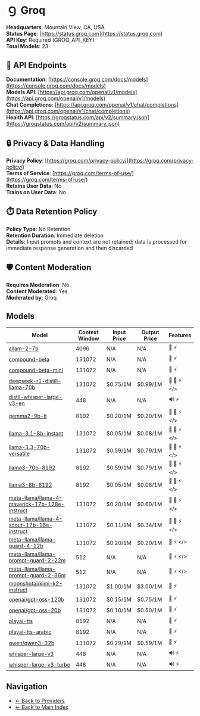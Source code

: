 # <img src="./logo.svg" alt="Groq Logo" height="32" style="vertical-align: middle"> Groq

**Headquarters**: Mountain View, CA, USA  
**Status Page**: [https://status.groq.com](https://status.groq.com)  
**API Key**: Required (GROQ_API_KEY)  
**Total Models**: 23

## 🔗 API Endpoints

**Documentation**: [https://console.groq.com/docs/models](https://console.groq.com/docs/models)  
**Models API**: [https://api.groq.com/openai/v1/models](https://api.groq.com/openai/v1/models)  
**Chat Completions**: [https://api.groq.com/openai/v1/chat/completions](https://api.groq.com/openai/v1/chat/completions)  
**Health API**: [https://groqstatus.com/api/v2/summary.json](https://groqstatus.com/api/v2/summary.json)  

## 🔒 Privacy & Data Handling

**Privacy Policy**: [https://groq.com/privacy-policy/](https://groq.com/privacy-policy/)  
**Terms of Service**: [https://groq.com/terms-of-use/](https://groq.com/terms-of-use/)  
**Retains User Data**: No  
**Trains on User Data**: No  

## ⏱️ Data Retention Policy

**Policy Type**: No Retention  
**Retention Duration**: Immediate deletion  
**Details**: Input prompts and context are not retained; data is processed for immediate response generation and then discarded  

## 🛡️ Content Moderation

**Requires Moderation**: No  
**Content Moderated**: Yes  
**Moderated by**: Groq  

## Models

| Model | Context Window | Input Price | Output Price | Features |
|-------|----------------|-------------|--------------|----------|
| [allam-2-7b](./models/allam-2-7b.md) | 4096 | N/A | N/A | <span title="Text Processing">📝</span> <span title="Response Streaming">⚡</span> |
| [compound-beta](./models/compound-beta.md) | 131072 | N/A | N/A | <span title="Text Processing">📝</span> <span title="Response Streaming">⚡</span> |
| [compound-beta-mini](./models/compound-beta-mini.md) | 131072 | N/A | N/A | <span title="Text Processing">📝</span> <span title="Response Streaming">⚡</span> |
| [deepseek-r1-distill-llama-70b](./models/deepseek-r1-distill-llama-70b.md) | 131072 | $0.75/1M | $0.99/1M | <span title="Text Processing">📝</span> <span title="Tool Calling">🔧</span> <span title="Response Streaming">⚡</span> <span title="Structured Output"></></span> |
| [distil-whisper-large-v3-en](./models/distil-whisper-large-v3-en.md) | 448 | N/A | N/A | <span title="Audio Processing">🔊</span> <span title="Response Streaming">⚡</span> |
| [gemma2-9b-it](./models/gemma2-9b-it.md) | 8192 | $0.20/1M | $0.20/1M | <span title="Text Processing">📝</span> <span title="Tool Calling">🔧</span> <span title="Response Streaming">⚡</span> <span title="Structured Output"></></span> |
| [llama-3.1-8b-instant](./models/llama-3.1-8b-instant.md) | 131072 | $0.05/1M | $0.08/1M | <span title="Text Processing">📝</span> <span title="Tool Calling">🔧</span> <span title="Response Streaming">⚡</span> <span title="Structured Output"></></span> |
| [llama-3.3-70b-versatile](./models/llama-3.3-70b-versatile.md) | 131072 | $0.59/1M | $0.79/1M | <span title="Text Processing">📝</span> <span title="Tool Calling">🔧</span> <span title="Response Streaming">⚡</span> <span title="Structured Output"></></span> |
| [llama3-70b-8192](./models/llama3-70b-8192.md) | 8192 | $0.59/1M | $0.79/1M | <span title="Text Processing">📝</span> <span title="Tool Calling">🔧</span> <span title="Response Streaming">⚡</span> <span title="Structured Output"></></span> |
| [llama3-8b-8192](./models/llama3-8b-8192.md) | 8192 | $0.05/1M | $0.08/1M | <span title="Text Processing">📝</span> <span title="Tool Calling">🔧</span> <span title="Response Streaming">⚡</span> <span title="Structured Output"></></span> |
| [meta-llama/llama-4-maverick-17b-128e-instruct](./models/meta-llama/llama-4-maverick-17b-128e-instruct.md) | 131072 | $0.20/1M | $0.60/1M | <span title="Text Processing">📝</span> <span title="Tool Calling">🔧</span> <span title="Response Streaming">⚡</span> <span title="Structured Output"></></span> |
| [meta-llama/llama-4-scout-17b-16e-instruct](./models/meta-llama/llama-4-scout-17b-16e-instruct.md) | 131072 | $0.11/1M | $0.34/1M | <span title="Text Processing">📝</span> <span title="Tool Calling">🔧</span> <span title="Response Streaming">⚡</span> <span title="Structured Output"></></span> |
| [meta-llama/llama-guard-4-12b](./models/meta-llama/llama-guard-4-12b.md) | 131072 | $0.20/1M | $0.20/1M | <span title="Text Processing">📝</span> <span title="Response Streaming">⚡</span> <span title="Structured Output"></></span> |
| [meta-llama/llama-prompt-guard-2-22m](./models/meta-llama/llama-prompt-guard-2-22m.md) | 512 | N/A | N/A | <span title="Text Processing">📝</span> <span title="Response Streaming">⚡</span> <span title="Structured Output"></></span> |
| [meta-llama/llama-prompt-guard-2-86m](./models/meta-llama/llama-prompt-guard-2-86m.md) | 512 | N/A | N/A | <span title="Text Processing">📝</span> <span title="Response Streaming">⚡</span> <span title="Structured Output"></></span> |
| [moonshotai/kimi-k2-instruct](./models/moonshotai/kimi-k2-instruct.md) | 131072 | $1.00/1M | $3.00/1M | <span title="Text Processing">📝</span> <span title="Response Streaming">⚡</span> |
| [openai/gpt-oss-120b](./models/openai/gpt-oss-120b.md) | 131072 | $0.15/1M | $0.75/1M | <span title="Text Processing">📝</span> <span title="Response Streaming">⚡</span> |
| [openai/gpt-oss-20b](./models/openai/gpt-oss-20b.md) | 131072 | $0.10/1M | $0.50/1M | <span title="Text Processing">📝</span> <span title="Response Streaming">⚡</span> |
| [playai-tts](./models/playai-tts.md) | 8192 | N/A | N/A | <span title="Text Processing">📝</span> <span title="Response Streaming">⚡</span> |
| [playai-tts-arabic](./models/playai-tts-arabic.md) | 8192 | N/A | N/A | <span title="Text Processing">📝</span> <span title="Response Streaming">⚡</span> |
| [qwen/qwen3-32b](./models/qwen/qwen3-32b.md) | 131072 | $0.29/1M | $0.59/1M | <span title="Text Processing">📝</span> <span title="Response Streaming">⚡</span> |
| [whisper-large-v3](./models/whisper-large-v3.md) | 448 | N/A | N/A | <span title="Audio Processing">🔊</span> <span title="Response Streaming">⚡</span> |
| [whisper-large-v3-turbo](./models/whisper-large-v3-turbo.md) | 448 | N/A | N/A | <span title="Audio Processing">🔊</span> <span title="Response Streaming">⚡</span> |

## Navigation

- [← Back to Providers](../README.md)
- [← Back to Main Index](../../README.md)
